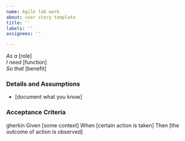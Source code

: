 ```yaml
---
name: Agile lab work
about: user story template
title: ''
labels: ''
assignees: ''

---
```


*As a* [role]  
 *I need* [function]  
 *So that* [benefit]  
   
 ### Details and Assumptions
 * [document what you know]
 ### Acceptance Criteria  
   
 gherkin
 Given [some context]
 When [certain action is taken]
 Then [the outcome of action is observed]
